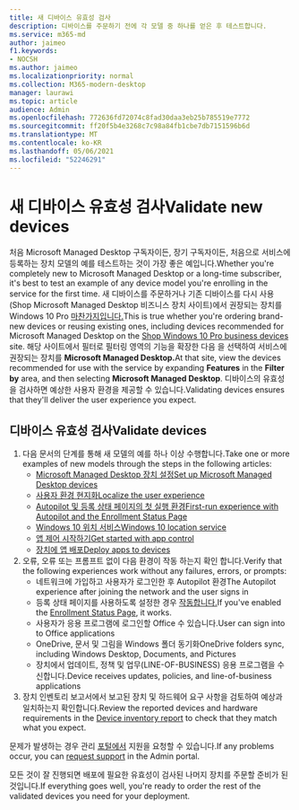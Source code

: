 ```yaml
---
title: 새 디바이스 유효성 검사
description: 디바이스를 주문하기 전에 각 모델 중 하나를 얻은 후 테스트합니다.
ms.service: m365-md
author: jaimeo
f1.keywords:
- NOCSH
ms.author: jaimeo
ms.localizationpriority: normal
ms.collection: M365-modern-desktop
manager: laurawi
ms.topic: article
audience: Admin
ms.openlocfilehash: 772636fd72074c8fad30daa3eb25b785519e7772
ms.sourcegitcommit: ff20f5b4e3268c7c98a84fb1cbe7db7151596b6d
ms.translationtype: MT
ms.contentlocale: ko-KR
ms.lasthandoff: 05/06/2021
ms.locfileid: "52246291"
---
```

# <a name="validate-new-devices"></a><span data-ttu-id="f1de0-103">새 디바이스 유효성 검사</span><span class="sxs-lookup"><span data-stu-id="f1de0-103">Validate new devices</span></span>

<span data-ttu-id="f1de0-104">처음 Microsoft Managed Desktop 구독자이든, 장기 구독자이든, 처음으로 서비스에 등록하는 장치 모델의 예를 테스트하는 것이 가장 좋은 예입니다.</span><span class="sxs-lookup"><span data-stu-id="f1de0-104">Whether you're completely new to Microsoft Managed Desktop or a long-time subscriber, it's best to test an example of any device model you're enrolling in the service for the first time.</span></span> <span data-ttu-id="f1de0-105">새 디바이스를 주문하거나 기존 디바이스를 다시 사용(Shop Microsoft Managed Desktop 비즈니스 장치 사이트)에서 권장되는 장치를 Windows 10 Pro [마찬가지입니다.](https://www.microsoft.com/windowsforbusiness/view-all-devices)</span><span class="sxs-lookup"><span data-stu-id="f1de0-105">This is true whether you're ordering brand-new devices or reusing existing ones, including devices recommended for Microsoft Managed Desktop on the [Shop Windows 10 Pro business devices](https://www.microsoft.com/windowsforbusiness/view-all-devices) site.</span></span> <span data-ttu-id="f1de0-106">해당 사이트에서 필터로 필터링 영역의 기능을 확장한  다음  을 선택하여 서비스에 권장되는 장치를 **Microsoft Managed Desktop.**</span><span class="sxs-lookup"><span data-stu-id="f1de0-106">At that site, view the devices recommended for use with the service by expanding **Features** in the **Filter by** area, and then selecting **Microsoft Managed Desktop**.</span></span> <span data-ttu-id="f1de0-107">디바이스의 유효성을 검사하면 예상한 사용자 환경을 제공할 수 있습니다.</span><span class="sxs-lookup"><span data-stu-id="f1de0-107">Validating devices ensures that they'll deliver the user experience you expect.</span></span>

## <a name="validate-devices"></a><span data-ttu-id="f1de0-108">디바이스 유효성 검사</span><span class="sxs-lookup"><span data-stu-id="f1de0-108">Validate devices</span></span>

1. <span data-ttu-id="f1de0-109">다음 문서의 단계를 통해 새 모델의 예를 하나 이상 수행합니다.</span><span class="sxs-lookup"><span data-stu-id="f1de0-109">Take one or more examples of new models through the steps in the following articles:</span></span>
    - [<span data-ttu-id="f1de0-110">Microsoft Managed Desktop 장치 설정</span><span class="sxs-lookup"><span data-stu-id="f1de0-110">Set up Microsoft Managed Desktop devices</span></span>](set-up-devices.md)
    - [<span data-ttu-id="f1de0-111">사용자 환경 현지화</span><span class="sxs-lookup"><span data-stu-id="f1de0-111">Localize the user experience</span></span>](localization.md)
    - [<span data-ttu-id="f1de0-112">Autopilot 및 등록 상태 페이지의 첫 실행 환경</span><span class="sxs-lookup"><span data-stu-id="f1de0-112">First-run experience with Autopilot and the Enrollment Status Page</span></span>](esp-first-run.md)
    - [<span data-ttu-id="f1de0-113">Windows 10 위치 서비스</span><span class="sxs-lookup"><span data-stu-id="f1de0-113">Windows 10 location service</span></span>](device-location.md)
    - [<span data-ttu-id="f1de0-114">앱 제어 시작하기</span><span class="sxs-lookup"><span data-stu-id="f1de0-114">Get started with app control</span></span>](get-started-app-control.md)
    - [<span data-ttu-id="f1de0-115">장치에 앱 배포</span><span class="sxs-lookup"><span data-stu-id="f1de0-115">Deploy apps to devices</span></span>](deploy-apps.md)
2. <span data-ttu-id="f1de0-116">오류, 오류 또는 프롬프트 없이 다음 환경이 작동 하는지 확인 합니다.</span><span class="sxs-lookup"><span data-stu-id="f1de0-116">Verify that the following experiences work without any failures, errors, or prompts:</span></span>
    - <span data-ttu-id="f1de0-117">네트워크에 가입하고 사용자가 로그인한 후 Autopilot 환경</span><span class="sxs-lookup"><span data-stu-id="f1de0-117">The Autopilot experience after joining the network and the user signs in</span></span>
    - <span data-ttu-id="f1de0-118">등록 상태 페이지를 사용하도록 설정한 경우 [작동합니다.](esp-first-run.md)</span><span class="sxs-lookup"><span data-stu-id="f1de0-118">If you've enabled the [Enrollment Status Page](esp-first-run.md), it works.</span></span>
    - <span data-ttu-id="f1de0-119">사용자가 응용 프로그램에 로그인할 Office 수 있습니다.</span><span class="sxs-lookup"><span data-stu-id="f1de0-119">User can sign into to Office applications</span></span>
    - <span data-ttu-id="f1de0-120">OneDrive, 문서 및 그림을 Windows 폴더 동기화</span><span class="sxs-lookup"><span data-stu-id="f1de0-120">OneDrive folders sync, including Windows Desktop, Documents, and Pictures</span></span>
    - <span data-ttu-id="f1de0-121">장치에서 업데이트, 정책 및 업무(LINE-OF-BUSINESS) 응용 프로그램을 수신합니다.</span><span class="sxs-lookup"><span data-stu-id="f1de0-121">Device receives updates, policies, and line-of-business applications</span></span>
3. <span data-ttu-id="f1de0-122">장치 인벤토리 보고서에서 [](../working-with-managed-desktop/device-inventory-report.md) 보고된 장치 및 하드웨어 요구 사항을 검토하여 예상과 일치하는지 확인합니다.</span><span class="sxs-lookup"><span data-stu-id="f1de0-122">Review the reported devices and hardware requirements in the [Device inventory report](../working-with-managed-desktop/device-inventory-report.md) to check that they match what you expect.</span></span>

<span data-ttu-id="f1de0-123">문제가 발생하는 경우 관리 [포털에서](../working-with-managed-desktop/admin-support.md) 지원을 요청할 수 있습니다.</span><span class="sxs-lookup"><span data-stu-id="f1de0-123">If any problems occur, you can [request support](../working-with-managed-desktop/admin-support.md) in the Admin portal.</span></span>

<span data-ttu-id="f1de0-124">모든 것이 잘 진행되면 배포에 필요한 유효성이 검사된 나머지 장치를 주문할 준비가 된 것입니다.</span><span class="sxs-lookup"><span data-stu-id="f1de0-124">If everything goes well, you're ready to order the rest of the validated devices you need for your deployment.</span></span>